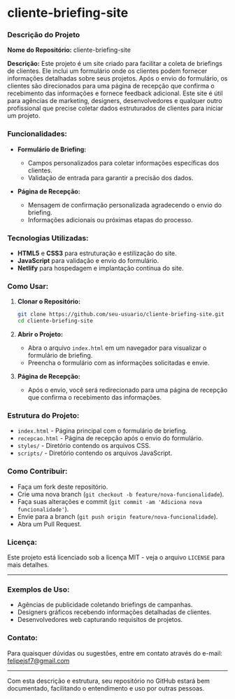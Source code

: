 # cliente-briefing-site

### Descrição do Projeto

**Nome do Repositório:** cliente-briefing-site

**Descrição:**
Este projeto é um site criado para facilitar a coleta de briefings de clientes. Ele inclui um formulário onde os clientes podem fornecer informações detalhadas sobre seus projetos. Após o envio do formulário, os clientes são direcionados para uma página de recepção que confirma o recebimento das informações e fornece feedback adicional. Este site é útil para agências de marketing, designers, desenvolvedores e qualquer outro profissional que precise coletar dados estruturados de clientes para iniciar um projeto.

### Funcionalidades:
- **Formulário de Briefing:**
  - Campos personalizados para coletar informações específicas dos clientes.
  - Validação de entrada para garantir a precisão dos dados.

- **Página de Recepção:**
  - Mensagem de confirmação personalizada agradecendo o envio do briefing.
  - Informações adicionais ou próximas etapas do processo.

### Tecnologias Utilizadas:
- **HTML5** e **CSS3** para estruturação e estilização do site.
- **JavaScript** para validação e envio do formulário.
- **Netlify** para hospedagem e implantação contínua do site.

### Como Usar:
1. **Clonar o Repositório:**
   ```sh
   git clone https://github.com/seu-usuario/cliente-briefing-site.git
   cd cliente-briefing-site
   ```

2. **Abrir o Projeto:**
   - Abra o arquivo `index.html` em um navegador para visualizar o formulário de briefing.
   - Preencha o formulário com as informações solicitadas e envie.

3. **Página de Recepção:**
   - Após o envio, você será redirecionado para uma página de recepção que confirma o recebimento das informações.

### Estrutura do Projeto:
- `index.html` - Página principal com o formulário de briefing.
- `recepcao.html` - Página de recepção após o envio do formulário.
- `styles/` - Diretório contendo os arquivos CSS.
- `scripts/` - Diretório contendo os arquivos JavaScript.

### Como Contribuir:
- Faça um fork deste repositório.
- Crie uma nova branch (`git checkout -b feature/nova-funcionalidade`).
- Faça suas alterações e commit (`git commit -am 'Adiciona nova funcionalidade'`).
- Envie para a branch (`git push origin feature/nova-funcionalidade`).
- Abra um Pull Request.

### Licença:
Este projeto está licenciado sob a licença MIT - veja o arquivo `LICENSE` para mais detalhes.

---

### Exemplos de Uso:
- Agências de publicidade coletando briefings de campanhas.
- Designers gráficos recebendo informações detalhadas de clientes.
- Desenvolvedores web capturando requisitos de projetos.

### Contato:
Para quaisquer dúvidas ou sugestões, entre em contato através do e-mail: felipejsf7@gmail.com

---

Com esta descrição e estrutura, seu repositório no GitHub estará bem documentado, facilitando o entendimento e uso por outras pessoas.
